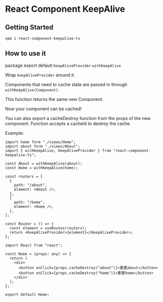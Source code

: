 # React Component KeepAlive

## Getting Started

```shell
npm i react-component-keepalive-ts
```

## How to use it

package export default `KeepAliveProvider` `withKeepAlive`

Wrap `keepAliveProvider` around it.

Components that need to cache state are passed in through `withKeepAlive(Component)`.

This function returns the same new Component.

Now your component can be cached!

You can also export a cacheDestroy function from the props of the new component. Function accepts a cacheId to destroy the cache.

Example:

```tsx
import home form "./views/Home";
import about form "./views/About";
import { withKeepAlive, KeepAliveProvider } from "react-component-keepalive-ts";

const About = withKeepAlive(about);
const Home = withKeepAlive(home);

const routers = [
  {
    path: "/about",
    element: <About />,
  },
  {
    path: "/home",
    element: <Home />,
  },
];

const Router = () => {
  const element = useRoutes(routers);
  return <KeepAliveProvider>{element}</KeepAliveProvider>;
};
```

```tsx
import React from "react";

const Home = (props: any) => {
  return (
    <div>
      <button onClick={props.cacheDestroy("about")}>重置about</button>
      <button onClick={props.cacheDestroy("home")}>重置home</button>
    </div>
  );
};

export default Home;
```

